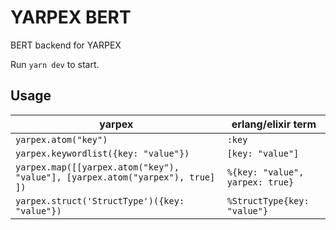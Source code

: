 # YARPEX BERT

BERT backend for YARPEX

Run `yarn dev` to start.

## Usage

|yarpex |erlang/elixir term   |
|---|---|
|`yarpex.atom("key")`   |`:key`   |
|`yarpex.keywordlist({key: "value"})`   |`[key: "value"]`   |
|`yarpex.map([[yarpex.atom("key"), "value"], [yarpex.atom("yarpex"), true] ])`|`%{key: "value", yarpex: true}`   |
| `yarpex.struct('StructType')({key: "value"})`  | `%StructType{key: "value"}`  |
